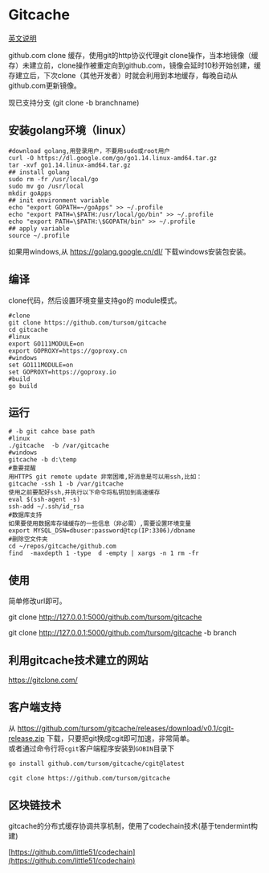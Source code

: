 # Gitcache
[英文说明](https://github.com/tursom/gitcache/blob/master/README.md)

github.com clone 缓存，使用git的http协议代理git clone操作，当本地镜像（缓存）未建立前，clone操作被重定向到github.com，镜像会延时10秒开始创建，缓存建立后，下次clone（其他开发者）时就会利用到本地缓存，每晚自动从github.com更新镜像。

现已支持分支 (git clone -b branchname) 

## 安装golang环境（linux）

```shell
#download golang,用登录用户，不要用sudo或root用户
curl -O https://dl.google.com/go/go1.14.linux-amd64.tar.gz
tar -xvf go1.14.linux-amd64.tar.gz
## install golang
sudo rm -fr /usr/local/go
sudo mv go /usr/local
mkdir goApps
## init environment variable
echo "export GOPATH=~/goApps" >> ~/.profile
echo "export PATH=\$PATH:/usr/local/go/bin" >> ~/.profile
echo "export PATH=\$PATH:\$GOPATH/bin" >> ~/.profile
## apply variable
source ~/.profile
```

如果用windows,从 https://golang.google.cn/dl/ 下载windows安装包安装。

## 编译

clone代码，然后设置环境变量支持go的 module模式。

```shell
#clone
git clone https://github.com/tursom/gitcache
cd gitcache
#linux
export GO111MODULE=on
export GOPROXY=https://goproxy.cn
#windows
set GO111MODULE=on
set GOPROXY=https://goproxy.io
#build
go build
```

## 运行

```shell
# -b git cahce base path
#linux
./gitcache  -b /var/gitcache
#windows
gitcache -b d:\temp
#重要提醒
用HTTPS git remote update 非常困难,好消息是可以用ssh,比如：
gitcache -ssh 1 -b /var/gitcache
使用之前要配好ssh,并执行以下命令将私钥加到高速缓存
eval $(ssh-agent -s)
ssh-add ~/.ssh/id_rsa
#数据库支持
如果要使用数据库存储缓存的一些信息（非必需）,需要设置环境变量
export MYSQL_DSN=dbuser:password@tcp(IP:3306)/dbname
#删除空文件夹
cd ~/repos/gitcache/github.com
find  -maxdepth 1 -type  d -empty | xargs -n 1 rm -fr
```

 

## 使用

简单修改url即可。

git clone http://127.0.0.1:5000/github.com/tursom/gitcache

git clone  http://127.0.0.1:5000/github.com/tursom/gitcache -b branch

## 利用gitcache技术建立的网站

https://gitclone.com/ 

## 客户端支持

从  https://github.com/tursom/gitcache/releases/download/v0.1/cgit-release.zip 下载，只要把git换成cgit即可加速，非常简单。   
或者通过命令行将`cgit`客户端程序安装到`GOBIN`目录下
```sh
go install github.com/tursom/gitcache/cgit@latest
```

```sh
cgit clone https://github.com/tursom/gitcache
```

## 区块链技术

gitcache的分布式缓存协调共享机制，使用了codechain技术(基于tendermint构建)

[https://github.com/little51/codechain](https://github.com/little51/codechain)